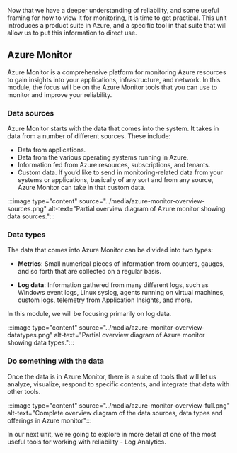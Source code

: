 Now that we have a deeper understanding of reliability, and some useful
framing for how to view it for monitoring, it is time to get practical.
This unit introduces a product suite in Azure, and a specific tool
in that suite that will allow us to put this information to direct use.

## Azure Monitor

Azure Monitor is a comprehensive platform for monitoring Azure resources to
gain insights into your applications, infrastructure, and network. In this
module, the focus will be on the Azure Monitor tools that you can use to
monitor and improve your reliability.

### Data sources

Azure Monitor starts with the data that comes into the system. It takes in data from a number of different sources. These include:

-   Data from applications.
-   Data from the various operating systems running in Azure.
-   Information fed from Azure resources, subscriptions, and tenants.
-   Custom data. If you’d like to send in monitoring-related data from your
    systems or applications, basically of any sort and from any source,
    Azure Monitor can take in that custom data.

:::image type="content" source="../media/azure-monitor-overview-sources.png" alt-text="Partial overview diagram of Azure monitor showing data sources.":::

### Data types

The data that comes into Azure Monitor can be divided into two types:

-   **Metrics**: Small numerical pieces of information from counters,
    gauges, and so forth that are collected on a regular basis.

-   **Log data**: Information gathered from many different logs, such as
    Windows event logs, Linux syslog, agents running on virtual machines,
    custom logs, telemetry from Application Insights, and more.

In this module, we will be focusing primarily on log data.

:::image type="content" source="../media/azure-monitor-overview-datatypes.png" alt-text="Partial overview diagram of Azure monitor showing data types.":::

### Do something with the data

Once the data is in Azure Monitor, there is a suite of tools that will let us analyze, visualize, respond to specific contents, and integrate that data with other tools.

:::image type="content" source="../media/azure-monitor-overview-full.png" alt-text="Complete overview diagram of the data sources, data types and offerings in Azure monitor":::

In our next unit, we're going to explore in more detail at one of the most
useful tools for working with reliability - Log Analytics.
